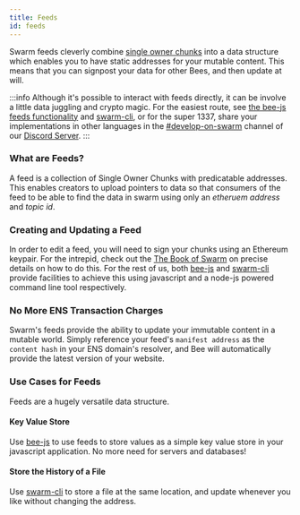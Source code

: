 ```yaml
---
title: Feeds
id: feeds
---
```


Swarm feeds cleverly combine [single owner chunks](/docs/dapps-on-swarm/chunk-types) into a data structure which enables you to have static addresses for your mutable content. This means that you can signpost your data for other Bees, and then update at will.

:::info
Although it's possible to interact with feeds directly, it can be involve a little data juggling and crypto magic. For the easiest route, see [the bee-js feeds functionality](/docs/dapps-on-swarm/bee-js) and [swarm-cli](/docs/using-swarm/bee-tools), or for the super 1337, share your implementations in other languages in the [#develop-on-swarm](https://discord.gg/C6dgqpxZkU) channel of our [Discord Server](https://discord.gg/wdghaQsGq5).
:::

### What are Feeds?

A feed is a collection of Single Owner Chunks with predicatable addresses. This enables creators to upload pointers to data so that consumers of the feed to be able to find the data in swarm using only an *etheruem address* and *topic id*.

### Creating and Updating a Feed

In order to edit a feed, you will need to sign your chunks using an Ethereum keypair. For the intrepid, check out the [The Book of Swarm](https://gateway.ethswarm.org/bzz/latest.bookofswarm.eth/) on precise details on how to do this. For the rest of us, both [bee-js](/docs/dapps-on-swarm/bee-js) and [swarm-cli](/docs/using-swarm/bee-tools) provide facilities to achieve this using javascript and a node-js powered command line tool respectively.

### No More ENS Transaction Charges

Swarm's feeds provide the ability to update your immutable content in a mutable world. Simply reference your feed's `manifest address` as the `content hash` in your ENS domain's resolver, and Bee will automatically provide the latest version of your website. 

### Use Cases for Feeds

Feeds are a hugely versatile data structure.

#### Key Value Store

Use [bee-js](/docs/dapps-on-swarm/bee-js) to use feeds to store values as a simple key value store in your javascript application. No more need for servers and databases!

#### Store the History of a File

Use [swarm-cli](/docs/using-swarm/bee-tools) to store a file at the same location, and update whenever you like without changing the address.